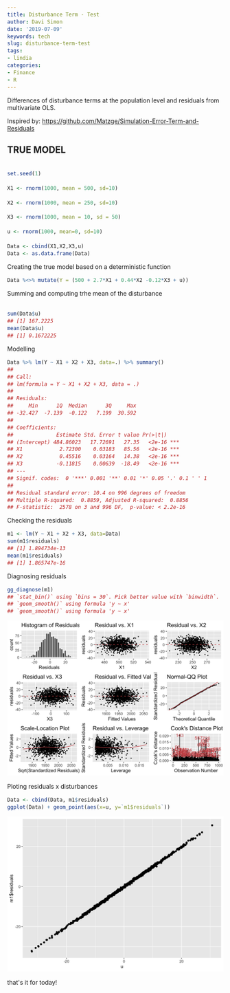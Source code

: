 ```yaml
---
title: Disturbance Term - Test
author: Davi Simon
date: '2019-07-09'
keywords: tech
slug: disturbance-term-test
tags: 
- lindia
categories: 
- Finance 
- R
---
```








Differences of disturbance terms at the population level and residuals from multivariate OLS. 

Inspired by: 
https://github.com/Matzge/Simulation-Error-Term-and-Residuals


## TRUE MODEL


```r

set.seed(1)

X1 <- rnorm(1000, mean = 500, sd=10)

X2 <- rnorm(1000, mean = 250, sd=10)

X3 <- rnorm(1000, mean = 10, sd = 50)

u <- rnorm(1000, mean=0, sd=10)

Data <- cbind(X1,X2,X3,u)
Data <- as.data.frame(Data)
```



Creating the true model based on a deterministic function

```r
Data %<>% mutate(Y = (500 + 2.7*X1 + 0.44*X2 -0.12*X3 + u))
```


Summing and computing trhe mean of the disturbance

```r

sum(Data$u)
## [1] 167.2225
mean(Data$u)
## [1] 0.1672225
```



Modelling

```r
Data %>% lm(Y ~ X1 + X2 + X3, data=.) %>% summary()
## 
## Call:
## lm(formula = Y ~ X1 + X2 + X3, data = .)
## 
## Residuals:
##     Min      1Q  Median      3Q     Max 
## -32.427  -7.139  -0.122   7.199  30.592 
## 
## Coefficients:
##              Estimate Std. Error t value Pr(>|t|)    
## (Intercept) 484.86023   17.72691   27.35   <2e-16 ***
## X1            2.72300    0.03183   85.56   <2e-16 ***
## X2            0.45516    0.03164   14.38   <2e-16 ***
## X3           -0.11815    0.00639  -18.49   <2e-16 ***
## ---
## Signif. codes:  0 '***' 0.001 '**' 0.01 '*' 0.05 '.' 0.1 ' ' 1
## 
## Residual standard error: 10.4 on 996 degrees of freedom
## Multiple R-squared:  0.8859,	Adjusted R-squared:  0.8856 
## F-statistic:  2578 on 3 and 996 DF,  p-value: < 2.2e-16
```

Checking the residuals

```r
m1 <- lm(Y ~ X1 + X2 + X3, data=Data)
sum(m1$residuals)
## [1] 1.894734e-13
mean(m1$residuals)
## [1] 1.865747e-16
```


Diagnosing residuals

```r
gg_diagnose(m1)
## `stat_bin()` using `bins = 30`. Pick better value with `binwidth`.
## `geom_smooth()` using formula 'y ~ x'
## `geom_smooth()` using formula 'y ~ x'
```

<img src="2019-07-09-disturbance-term-test_files/figure-html/c7-1.png" width="672" />


Ploting residuals x disturbances

```r
Data <- cbind(Data, m1$residuals)
ggplot(Data) + geom_point(aes(x=u, y=`m1$residuals`))
```

<img src="2019-07-09-disturbance-term-test_files/figure-html/c8-1.png" width="672" />



that's it for today!

